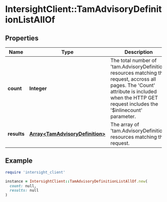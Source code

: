 # IntersightClient::TamAdvisoryDefinitionListAllOf

## Properties

| Name | Type | Description | Notes |
| ---- | ---- | ----------- | ----- |
| **count** | **Integer** | The total number of &#39;tam.AdvisoryDefinition&#39; resources matching the request, accross all pages. The &#39;Count&#39; attribute is included when the HTTP GET request includes the &#39;$inlinecount&#39; parameter. | [optional] |
| **results** | [**Array&lt;TamAdvisoryDefinition&gt;**](TamAdvisoryDefinition.md) | The array of &#39;tam.AdvisoryDefinition&#39; resources matching the request. | [optional] |

## Example

```ruby
require 'intersight_client'

instance = IntersightClient::TamAdvisoryDefinitionListAllOf.new(
  count: null,
  results: null
)
```

